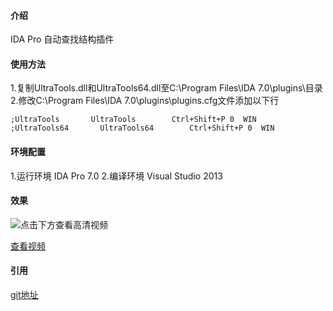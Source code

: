 
#### 介绍

IDA Pro 自动查找结构插件

#### 使用方法

1.复制UltraTools.dll和UltraTools64.dll至C:\Program Files\IDA 7.0\plugins\目录
2.修改C:\Program Files\IDA 7.0\plugins\plugins.cfg文件添加以下行
```
;UltraTools       UltraTools        Ctrl+Shift+P 0  WIN
;UltraTools64       UltraTools64        Ctrl+Shift+P 0  WIN
```
#### 环境配置

1.运行环境 IDA Pro 7.0 
2.编译环境 Visual Studio 2013

#### 效果
![点击下方查看高清视频](https://i.imgur.com/aIrqXRP.gif)

[查看视频](https://gitee.com/cbwang505/UltraTools/raw/master/findstruct.avi)

#### 引用
[git地址](https://gitee.com/cbwang505/UltraTools/)